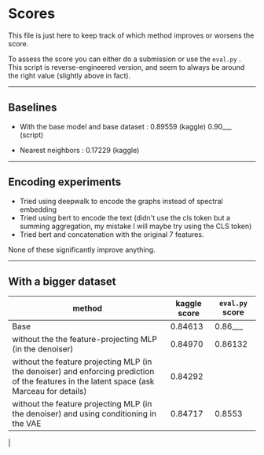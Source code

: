 # Scores

This file is just here to keep track of which method improves or worsens the score. 

To assess the score you can either do a submission or use the ```eval.py``` . This script is reverse-engineered version, and seem to always be around the right value (slightly above in fact). 

---

## Baselines

- With the base model and base dataset :  0.89559 (kaggle) 0.90___ (script)

- Nearest neighbors : 0.17229 (kaggle)

---

## Encoding experiments

- Tried using deepwalk to encode the graphs instead of spectral embedding
- Tried using bert to encode the text (didn't use the cls token but a summing aggregation, my mistake I will maybe try using the CLS token)
- Tried bert and concatenation with the original 7 features.

None of these significantly improve anything.

---

## With a bigger dataset

| method                                                       | kaggle score | ```eval.py``` score |
| ------------------------------------------------------------ | ------------ | ------------------- |
| Base                                                         | 0.84613      | 0.86___             |
| without the the feature-projecting MLP (in the denoiser)     | 0.84970      | 0.86132             |
| without the feature projecting MLP (in the denoiser) and enforcing prediction of the features in the latent space (ask Marceau for details) | 0.84292      |                     |
| without the feature projecting MLP (in the denoiser) and using conditioning in the VAE | 0.84717      | 0.8553              |

|

